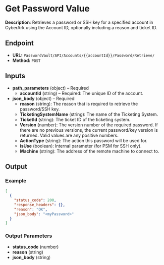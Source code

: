 # Get Password Value

**Description**: Retrieves a password or SSH key for a specified account in CyberArk using the Account ID, optionally including a reason and ticket ID.

## Endpoint

- **URL:** `PasswordVault/API/Accounts/{{accountId}}/Password/Retrieve/`
- **Method:** `POST`
## Inputs

- **path_parameters** (object) – Required
  - **accountId** (string) – Required: The unique ID of the account.
- **json_body** (object) – Required
  - **reason** (string): The reason that is required to retrieve the password/SSH key.
  - **TicketingSystemName** (string): The name of the Ticketing System.
  - **TicketId** (string): The ticket ID of the ticketing system.
  - **Version** (number): The version number of the required password. If there are no previous versions, the current password/key version is returned. Valid values are any positive numbers.
  - **ActionType** (string): The action this password will be used for.
  - **isUse** (boolean): Internal parameter (for PSM for SSH only).
  - **Machine** (string): The address of the remote machine to connect to.
## Output

### Example

```json
[
  {
    "status_code": 200,
    "response_headers": {},
    "reason": "OK",
    "json_body": "<myPassword>"
  }
]
```
### Output Parameters

- **status_code** (number)
- **reason** (string)
- **json_body** (string)